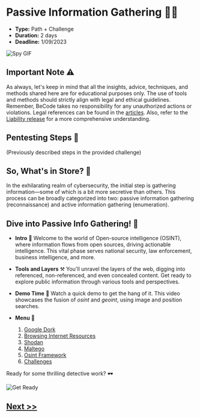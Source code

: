 # Passive Information Gathering 🕵️‍♂️

- **Type:** Path + Challenge
- **Duration:** 2 days
- **Deadline:** 1/09/2023

![Spy GIF](https://media.giphy.com/media/xGdvlOVSWaDvi/giphy.gif)

## Important Note :warning:

As always, let's keep in mind that all the insights, advice, techniques, and methods shared here are for educational purposes only. The use of tools and methods should strictly align with legal and ethical guidelines. Remember, BeCode takes no responsibility for any unauthorized actions or violations. Legal references can be found in the [articles](http://www.ejustice.just.fgov.be/mopdf/2006/09/12_2.pdf#Page6). Also, refer to the [Liability release](https://docs.google.com/document/d/1zSvQsnUtEqF2MraJwoR4Bc1DwLbeyZRUXGxViktBQns/edit?usp=sharing) for a more comprehensive understanding.

## Pentesting Steps :triangular_flag_on_post:

(Previously described steps in the provided challenge)

## So, What's in Store? :mag_right:

In the exhilarating realm of cybersecurity, the initial step is gathering information—some of which is a bit more secretive than others. This process can be broadly categorized into two: passive information gathering (reconnaissance) and active information gathering (enumeration).

## Dive into Passive Info Gathering! :telescope:

- **Intro** :rocket:
Welcome to the world of Open-source intelligence (OSINT), where information flows from open sources, driving actionable intelligence. This vital phase serves national security, law enforcement, business intelligence, and more.

- **Tools and Layers** :hammer_and_pick:
You'll unravel the layers of the web, digging into referenced, non-referenced, and even concealed content. Get ready to explore public information through various tools and perspectives.

- **Demo Time** :movie_camera:
Watch a quick demo to get the hang of it. This video showcases the fusion of *osint* and *geoint*, using image and position searches.

- **Menu** :bookmark_tabs:
    1. [Google Dork](./1-googleDorking.md)
    2. [Browsing Internet Resources](./2-Browsing_Internet_resources.md)
    3. [Shodan](./3-shodan.md)
    4. [Maltego](./4-maltego.md)
    5. [Osint Framework](./5-osintFramework.md)
    6. [Challenges](./challenges/readme.md)

Ready for some thrilling detective work? 🕶️

![Get Ready](https://media.giphy.com/media/SV5k9Ulnk9LdgYnjbe/giphy.gif)

## [Next >>](./1-googleDorking.md)